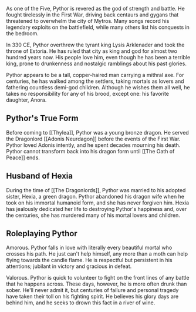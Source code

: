 As one of the Five, Pythor is revered as the god of strength and battle. He fought tirelessly in the First War, driving back centaurs and gygans that threatened to overwhelm the city of Mytros. Many songs record his legendary exploits on the battlefield, while many others list his conquests in the bedroom.

In 330 CE, Pythor overthrew the tyrant king Lysis Arklenader and took the throne of Estoria. He has ruled that city as king and god for almost two hundred years now. His people love him, even though he has been a terrible king, prone to drunkenness and nostalgic ramblings about his past glories.

Pythor appears to be a tall, copper-haired man carrying a mithral axe. For centuries, he has walked among the settlers, taking mortals as lovers and fathering countless demi-god children. Although he wishes them all well, he takes no responsibility for any of his brood, except one: his favorite daughter, Anora.

## Pythor's True Form

Before coming to [[Thylea]], Pythor was a young bronze dragon. He served the Dragonlord [[Adonis Neurdagon]] before the events of the First War. Pythor loved Adonis intently, and he spent decades mourning his death. Pythor cannot transform back into his dragon form until [[The Oath of Peace]] ends.

## Husband of Hexia

During the time of [[The Dragonlords]], Pythor was married to his adopted sister, Hexia, a green dragon. Pythor abandoned his dragon wife when he took on his immortal humanoid form, and she has never forgiven him. Hexia has jealously dedicated her life to destroying Pythor's happiness and, over the centuries, she has murdered many of his mortal lovers and children.

## Roleplaying Pythor

Amorous. Pythor falls in love with literally every beautiful mortal who crosses his path. He just can't help himself, any more than a moth can help flying towards the candle flame. He is respectful but persistent in his attentions; jubilant in victory and gracious in defeat.

Valorous. Pythor is quick to volunteer to fight on the front lines of any battle that he happens across. These days, however, he is more often drunk than sober. He'll never admit it, but centuries of failure and personal tragedy have taken their toll on his fighting spirit. He believes his glory days are behind him, and he seeks to drown this fact in a river of wine.